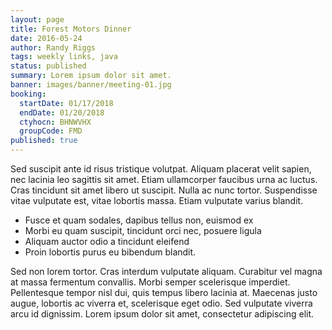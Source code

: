 ```yaml
---
layout: page
title: Forest Motors Dinner
date: 2016-05-24
author: Randy Riggs
tags: weekly links, java
status: published
summary: Lorem ipsum dolor sit amet.
banner: images/banner/meeting-01.jpg
booking:
  startDate: 01/17/2018
  endDate: 01/20/2018
  ctyhocn: BHNWVHX
  groupCode: FMD
published: true
---
```

Sed suscipit ante id risus tristique volutpat. Aliquam placerat velit sapien, nec lacinia leo sagittis sit amet. Etiam ullamcorper faucibus urna ac luctus. Cras tincidunt sit amet libero ut suscipit. Nulla ac nunc tortor. Suspendisse vitae vulputate est, vitae lobortis massa. Etiam vulputate varius blandit.

* Fusce et quam sodales, dapibus tellus non, euismod ex
* Morbi eu quam suscipit, tincidunt orci nec, posuere ligula
* Aliquam auctor odio a tincidunt eleifend
* Proin lobortis purus eu bibendum blandit.

Sed non lorem tortor. Cras interdum vulputate aliquam. Curabitur vel magna at massa fermentum convallis. Morbi semper scelerisque imperdiet. Pellentesque tempor nisl dui, quis tempus libero lacinia at. Maecenas justo augue, lobortis ac viverra et, scelerisque eget odio. Sed vulputate viverra arcu id dignissim. Lorem ipsum dolor sit amet, consectetur adipiscing elit.
